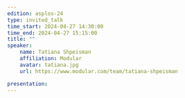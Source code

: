 ```yaml
---
edition: asplos-24
type: invited_talk
time_start: 2024-04-27 14:30:00
time_end: 2024-04-27 15:15:00
title: ""
speaker:
    name: Tatiana Shpeisman 
    affiliation: Modular 
    avatar: tatiana.jpg  
    url: https://www.modular.com/team/tatiana-shpeisman

presentation: 
---
```

